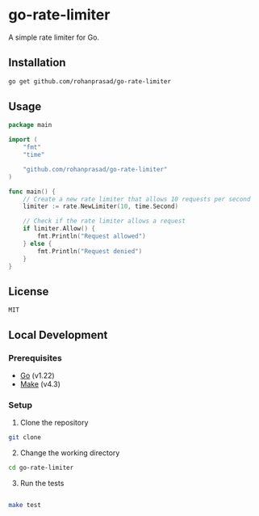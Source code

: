 # go-rate-limiter

A simple rate limiter for Go.

## Installation

```bash
go get github.com/rohanprasad/go-rate-limiter
```

## Usage

```go
package main

import (
    "fmt"
    "time"

    "github.com/rohanprasad/go-rate-limiter"
)

func main() {
    // Create a new rate limiter that allows 10 requests per second
    limiter := rate.NewLimiter(10, time.Second)

    // Check if the rate limiter allows a request
    if limiter.Allow() {
        fmt.Println("Request allowed")
    } else {
        fmt.Println("Request denied")
    }
}
```

## License
```
MIT
```


## Local Development

### Prerequisites

- [Go](https://golang.org/dl/) (v1.22)
- [Make](https://www.gnu.org/software/make/) (v4.3)

### Setup

1. Clone the repository

```bash
git clone
```

2. Change the working directory

```bash
cd go-rate-limiter
```

3. Run the tests

```bash

make test
```

